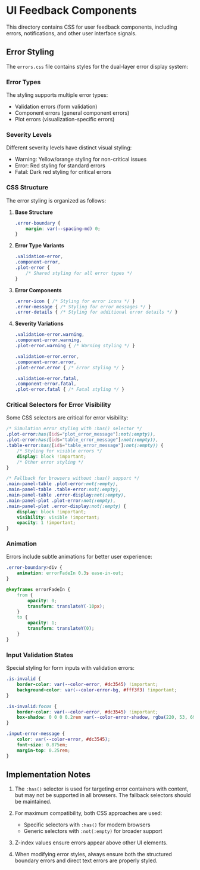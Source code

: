 # UI Feedback Components

This directory contains CSS for user feedback components, including errors, notifications, and other user interface signals.

## Error Styling

The `errors.css` file contains styles for the dual-layer error display system:

### Error Types

The styling supports multiple error types:
- Validation errors (form validation)
- Component errors (general component errors)
- Plot errors (visualization-specific errors)

### Severity Levels

Different severity levels have distinct visual styling:
- Warning: Yellow/orange styling for non-critical issues
- Error: Red styling for standard errors
- Fatal: Dark red styling for critical errors

### CSS Structure

The error styling is organized as follows:

1. **Base Structure**
   ```css
   .error-boundary {
       margin: var(--spacing-md) 0;
   }
   ```

2. **Error Type Variants**
   ```css
   .validation-error,
   .component-error,
   .plot-error {
       /* Shared styling for all error types */
   }
   ```

3. **Error Components**
   ```css
   .error-icon { /* Styling for error icons */ }
   .error-message { /* Styling for error messages */ }
   .error-details { /* Styling for additional error details */ }
   ```

4. **Severity Variations**
   ```css
   .validation-error.warning,
   .component-error.warning,
   .plot-error.warning { /* Warning styling */ }

   .validation-error.error,
   .component-error.error,
   .plot-error.error { /* Error styling */ }

   .validation-error.fatal,
   .component-error.fatal,
   .plot-error.fatal { /* Fatal styling */ }
   ```

### Critical Selectors for Error Visibility

Some CSS selectors are critical for error visibility:

```css
/* Simulation error styling with :has() selector */
.plot-error:has([id$="plot_error_message"]:not(:empty)),
.plot-error:has([id$="table_error_message"]:not(:empty)),
.table-error:has([id$="table_error_message"]:not(:empty)) {
    /* Styling for visible errors */
    display: block !important;
    /* Other error styling */
}

/* Fallback for browsers without :has() support */
.main-panel-table .plot-error:not(:empty),
.main-panel-table .table-error:not(:empty),
.main-panel-table .error-display:not(:empty),
.main-panel-plot .plot-error:not(:empty),
.main-panel-plot .error-display:not(:empty) {
    display: block !important;
    visibility: visible !important;
    opacity: 1 !important;
}
```

### Animation

Errors include subtle animations for better user experience:

```css
.error-boundary>div {
    animation: errorFadeIn 0.3s ease-in-out;
}

@keyframes errorFadeIn {
    from {
        opacity: 0;
        transform: translateY(-10px);
    }
    to {
        opacity: 1;
        transform: translateY(0);
    }
}
```

### Input Validation States

Special styling for form inputs with validation errors:

```css
.is-invalid {
    border-color: var(--color-error, #dc3545) !important;
    background-color: var(--color-error-bg, #fff3f3) !important;
}

.is-invalid:focus {
    border-color: var(--color-error, #dc3545) !important;
    box-shadow: 0 0 0 0.2rem var(--color-error-shadow, rgba(220, 53, 69, 0.25)) !important;
}

.input-error-message {
    color: var(--color-error, #dc3545);
    font-size: 0.875em;
    margin-top: 0.25rem;
}
```

## Implementation Notes

1. The `:has()` selector is used for targeting error containers with content, but may not be supported in all browsers. The fallback selectors should be maintained.

2. For maximum compatibility, both CSS approaches are used:
   - Specific selectors with `:has()` for modern browsers
   - Generic selectors with `:not(:empty)` for broader support

3. Z-index values ensure errors appear above other UI elements.

4. When modifying error styles, always ensure both the structured boundary errors and direct text errors are properly styled.

